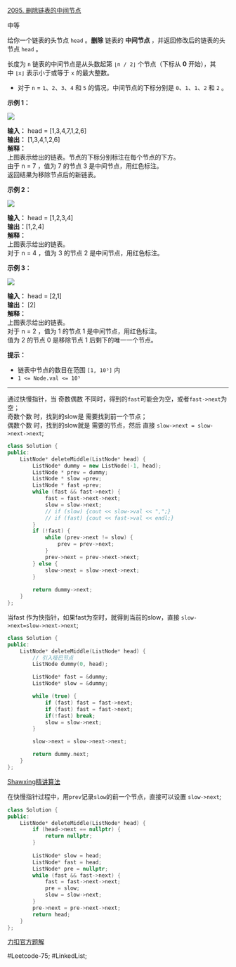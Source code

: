 [2095. 删除链表的中间节点](https://leetcode.cn/problems/delete-the-middle-node-of-a-linked-list/)

中等

给你一个链表的头节点 `head` 。**删除** 链表的 **中间节点** ，并返回修改后的链表的头节点 `head` 。

长度为 `n` 链表的中间节点是从头数起第 `⌊n / 2⌋` 个节点（下标从 **0** 开始），其中 `⌊x⌋` 表示小于或等于 `x` 的最大整数。

- 对于 `n` = `1`、`2`、`3`、`4` 和 `5` 的情况，中间节点的下标分别是 `0`、`1`、`1`、`2` 和 `2` 。

**示例 1：**

![](https://assets.leetcode.com/uploads/2021/11/16/eg1drawio.png)

**输入：** head = [1,3,4,7,1,2,6]  
**输出：** [1,3,4,1,2,6]  
**解释：**  
上图表示给出的链表。节点的下标分别标注在每个节点的下方。  
由于 n = 7 ，值为 7 的节点 3 是中间节点，用红色标注。  
返回结果为移除节点后的新链表。  

**示例 2：**

![](https://assets.leetcode.com/uploads/2021/11/16/eg2drawio.png)

**输入：** head = [1,2,3,4]  
**输出：**[1,2,4]  
**解释：**  
上图表示给出的链表。  
对于 n = 4 ，值为 3 的节点 2 是中间节点，用红色标注。  

**示例 3：**

![](https://assets.leetcode.com/uploads/2021/11/16/eg3drawio.png)

**输入：** head = [2,1]  
**输出：** [2]  
**解释：**  
上图表示给出的链表。  
对于 n = 2 ，值为 1 的节点 1 是中间节点，用红色标注。  
值为 2 的节点 0 是移除节点 1 后剩下的唯一一个节点。  

**提示：**

- 链表中节点的数目在范围 `[1, 10⁵]` 内
- `1 <= Node.val <= 10⁵`
---- ----
通过快慢指针，当 奇数偶数 不同时，得到的`fast`可能会为空，或者`fast->next`为空；  
奇数个数 时，找到的slow是 需要找到前一个节点；  
偶数个数 时，找到的slow就是 需要的节点，然后 直接 `slow->next = slow->next->next`;  

```cpp
class Solution {
public:
    ListNode* deleteMiddle(ListNode* head) {
        ListNode* dummy = new ListNode(-1, head);
        ListNode * prev = dummy;
        ListNode * slow =prev;
        ListNode * fast =prev;
        while (fast && fast->next) {
            fast = fast->next->next;
            slow = slow->next;
            // if (slow) {cout << slow->val << ",";}
            // if (fast) {cout << fast->val << endl;}
        }
        if (!fast) {
            while (prev->next != slow) {
                prev = prev->next;
            }
            prev->next = prev->next->next;
        } else {
            slow->next = slow->next->next;
        }
        
        return dummy->next;
    }
};
```

当fast 作为快指针，如果fast为空时，就得到当前的slow，直接 `slow->next=slow->next->next`;

```cpp
class Solution {
public:
    ListNode* deleteMiddle(ListNode* head) {
        // 引入哑巴节点
        ListNode dummy(0, head);

        ListNode* fast = &dummy;
        ListNode* slow = &dummy;

        while (true) {
            if (fast) fast = fast->next;
            if (fast) fast = fast->next;
            if(!fast) break;
            slow = slow->next;
        }

        slow->next = slow->next->next;

        return dummy.next;
    }
};
```
[Shawxing精讲算法](https://leetcode.cn/problems/delete-the-middle-node-of-a-linked-list/solutions/2844229/jian-ming-yan-jin-de-kuai-man-zhi-zhen-f-84sx/)

在快慢指针过程中，用`prev`记录`slow`的前一个节点，直接可以设置 `slow->next`;
```cpp
class Solution {
public:
    ListNode* deleteMiddle(ListNode* head) {
        if (head->next == nullptr) {
            return nullptr;
        }
        
        ListNode* slow = head;
        ListNode* fast = head;
        ListNode* pre = nullptr;
        while (fast && fast->next) {
            fast = fast->next->next;
            pre = slow;
            slow = slow->next;
        }
        pre->next = pre->next->next;
        return head;
    }
};
```
[力扣官方题解](https://leetcode.cn/problems/delete-the-middle-node-of-a-linked-list/solutions/1140770/shan-chu-lian-biao-de-zhong-jian-jie-dia-yvv7/)

#Leetcode-75; #LinkedList;